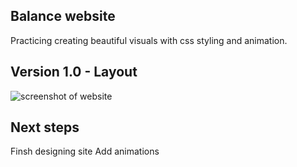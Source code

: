 ## Balance website

Practicing creating beautiful visuals with css styling and animation.

## Version 1.0 - Layout

![screenshot of website](/Simple-js-jumping-game.png)

## Next steps

Finsh designing site 
Add animations 


